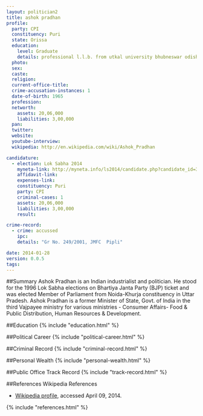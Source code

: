 ```yaml
---
layout: politician2
title: ashok pradhan
profile: 
  party: CPI
  constituency: Puri
  state: Orissa
  education: 
    level: Graduate
    details: professional l.l.b. from utkal university bhubneswar odisha   b.a. g.m. law college puri under utkal university   h.s.c. examination from tipuri high school kanas
  photo: 
  sex: 
  caste: 
  religion: 
  current-office-title: 
  crime-accusation-instances: 1
  date-of-birth: 1965
  profession: 
  networth: 
    assets: 20,06,000
    liabilities: 3,00,000
  pan: 
  twitter: 
  website: 
  youtube-interview: 
  wikipedia: http://en.wikipedia.com/wiki/Ashok_Pradhan

candidature: 
  - election: Lok Sabha 2014
    myneta-link: http://myneta.info/ls2014/candidate.php?candidate_id=3338
    affidavit-link: 
    expenses-link: 
    constituency: Puri 
    party: CPI
    criminal-cases: 1
    assets: 20,06,000
    liabilities: 3,00,000
    result:  

crime-record: 
  - crime: accussed
    ipc: 
    details: "Gr No. 249/2001, JMFC  Pipli" 

date: 2014-01-28
version: 0.0.5
tags: 
---
```

##Summary
Ashok Pradhan is an Indian industrialist and politician. He stood for the 1996 Lok Sabha elections on Bhartiya Janta Party (BJP) ticket and was elected Member of Parliament from Noida-Khurja constituency in Uttar Pradesh. Ashok Pradhan is a former Minister of State, Govt. of India in the third Vajpayee ministry for various ministries - Consumer Affairs- Food & Public Distribution, Human Resources & Development.




##Education
{% include "education.html" %}


##Political Career
{% include "political-career.html" %}


##Criminal Record
{% include "criminal-record.html" %}


##Personal Wealth
{% include "personal-wealth.html" %}


##Public Office Track Record
{% include "track-record.html" %}


##References
Wikipedia References
- [Wikipedia profile]({{page.profile.wikipedia}}), accessed April 09, 2014.



{% include "references.html" %}